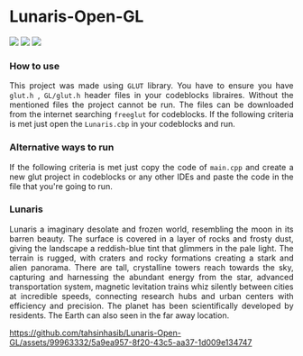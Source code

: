 # Lunaris-Open-GL

<img src = "https://img.shields.io/badge/Made%20for-Codeblocks-1f425f.svg"> <img src = "https://img.shields.io/github/last-commit/tahsinhasib/Lunaris-Open-GL.svg"> <img src = "https://img.shields.io/github/stars/tahsinhasib/Lunaris-Open-GL.svg">

<h3>How to use</h3>
<p align="justify">This project was made using <code>GLUT</code> library. You have to ensure you have <code>glut.h</code> , <code>GL/glut.h</code> header files in your codeblocks libraires. Without the mentioned files the project cannot be run. The files can be downloaded from the internet searching <code>freeglut</code> for codeblocks. If the following criteria is met just open the <code>Lunaris.cbp</code> in your codeblocks and run.</p>

<h3>Alternative ways to run</h3>
<p align ="justify">If the following criteria is met just copy the code of <code>main.cpp</code> and create a new glut project in codeblocks or any other IDEs and paste the code in the file that you're going to run.</p>

<h3>Lunaris</h3>
<p align="justify">
  Lunaris a imaginary desolate and frozen world, resembling the moon in its barren beauty. The surface is covered in a layer of rocks and frosty dust, giving the landscape a reddish-blue tint that glimmers in the pale light. The terrain is rugged, with craters and rocky formations creating a stark and alien panorama. There are tall, crystalline towers reach towards the sky, capturing and harnessing the abundant energy from the star, advanced transportation system, magnetic levitation trains whiz silently between cities at incredible speeds, connecting research hubs and urban centers with efficiency and precision. The planet has been scientifically developed by residents. The Earth can also seen in the far away location.
</p>


https://github.com/tahsinhasib/Lunaris-Open-GL/assets/99963332/5a9ea957-8f20-43c5-aa37-1d009e134747

